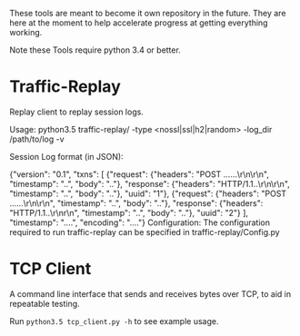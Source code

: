 
These tools are meant to become it own repository in the future. They are here at the moment to help accelerate progress at getting everything working.

Note these Tools require python 3.4 or better.

# Traffic-Replay

Replay client to replay session logs.

Usage:
python3.5 traffic-replay/ -type <nossl|ssl|h2|random> -log_dir /path/to/log -v

Session Log format (in JSON):

 {"version": "0.1",
  "txns": [
        {"request": {"headers": "POST ……\r\n\r\n", "timestamp": "..", "body": ".."},
        "response": {"headers": "HTTP/1.1..\r\n\r\n", "timestamp": "..", "body": ".."},
         "uuid": "1"},
        {"request": {"headers": "POST ..….\r\n\r\n", "timestamp": "..", "body": ".."},
        "response": {"headers": "HTTP/1.1..\r\nr\n", "timestamp": "..", "body": ".."},
        "uuid": "2"}
  ],
  "timestamp": "....",
  "encoding": "...."}
  Configuration: The configuration required to run traffic-replay can be specified in traffic-replay/Config.py

# TCP Client

A command line interface that sends and receives bytes over TCP, to aid in repeatable testing.

Run `python3.5 tcp_client.py -h` to see example usage.
